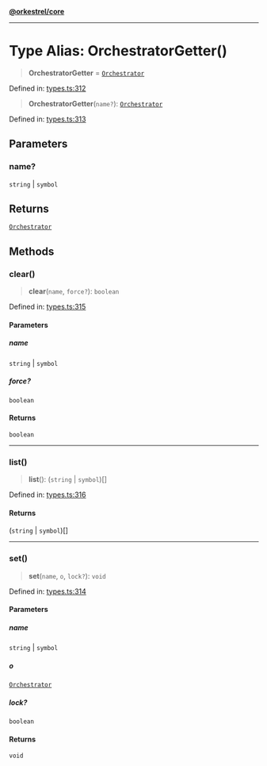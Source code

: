 [**@orkestrel/core**](../index.md)

***

# Type Alias: OrchestratorGetter()

> **OrchestratorGetter** = [`Orchestrator`](../classes/Orchestrator.md)

Defined in: [types.ts:312](https://github.com/orkestrel/core/blob/cbe5b2d7b027ca6f0f1301ef32750afb69b4764b/src/types.ts#L312)

> **OrchestratorGetter**(`name?`): [`Orchestrator`](../classes/Orchestrator.md)

Defined in: [types.ts:313](https://github.com/orkestrel/core/blob/cbe5b2d7b027ca6f0f1301ef32750afb69b4764b/src/types.ts#L313)

## Parameters

### name?

`string` | `symbol`

## Returns

[`Orchestrator`](../classes/Orchestrator.md)

## Methods

### clear()

> **clear**(`name`, `force?`): `boolean`

Defined in: [types.ts:315](https://github.com/orkestrel/core/blob/cbe5b2d7b027ca6f0f1301ef32750afb69b4764b/src/types.ts#L315)

#### Parameters

##### name

`string` | `symbol`

##### force?

`boolean`

#### Returns

`boolean`

***

### list()

> **list**(): (`string` \| `symbol`)[]

Defined in: [types.ts:316](https://github.com/orkestrel/core/blob/cbe5b2d7b027ca6f0f1301ef32750afb69b4764b/src/types.ts#L316)

#### Returns

(`string` \| `symbol`)[]

***

### set()

> **set**(`name`, `o`, `lock?`): `void`

Defined in: [types.ts:314](https://github.com/orkestrel/core/blob/cbe5b2d7b027ca6f0f1301ef32750afb69b4764b/src/types.ts#L314)

#### Parameters

##### name

`string` | `symbol`

##### o

[`Orchestrator`](../classes/Orchestrator.md)

##### lock?

`boolean`

#### Returns

`void`
